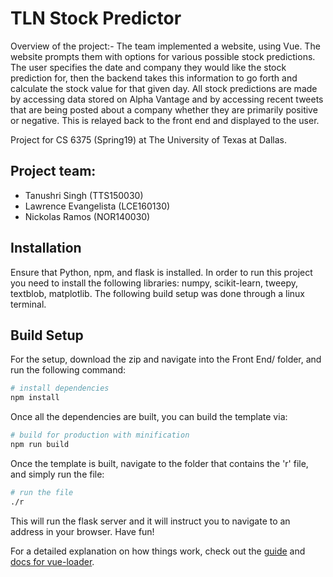 # TLN Stock Predictor
Overview of the project:- The team implemented a website, using Vue. The website prompts them with options for various possible stock predictions. The user specifies the date and company they would like the stock prediction for, then the backend takes this information to go forth and calculate the stock value for that given day. All stock predictions are made by accessing data stored on Alpha Vantage and by accessing recent tweets that are being posted about a company whether they are primarily positive or negative. This is relayed back to the front end and displayed to the user. 

Project for CS 6375 (Spring19) at The University of Texas at Dallas. 

## Project team: 
* Tanushri Singh (TTS150030)
* Lawrence Evangelista (LCE160130)
* Nickolas Ramos (NOR140030)

## Installation
Ensure that Python, npm, and flask is installed.
In order to run this project you need to install the following libraries: numpy, scikit-learn, tweepy, textblob, matplotlib. The following build setup was done through a linux terminal. 

## Build Setup

For the setup, download the zip and navigate into the Front End/ folder, and run the following command:

``` bash
# install dependencies
npm install
```
Once all the dependencies are built, you can build the template via:
``` bash
# build for production with minification
npm run build
```
Once the template is built, navigate to the folder that contains the 'r' file, and simply run the file:

``` bash
# run the file
./r
```
This will run the flask server and it will instruct you to navigate to an address in your browser.
Have fun!

For a detailed explanation on how things work, check out the [guide](http://vuejs-templates.github.io/webpack/) and [docs for vue-loader](http://vuejs.github.io/vue-loader).
